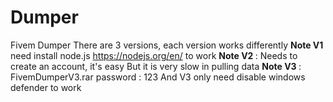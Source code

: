 # Dumper
Fivem Dumper
There are 3 versions, each version works differently
<b>Note V1</b> need install node.js https://nodejs.org/en/ to work
<b>Note V2 </b>: Needs to create an account, it's easy
But it is very slow in pulling data
<b>Note V3 </b> : FivemDumperV3.rar password : 123
And V3 only need disable windows defender to work 
